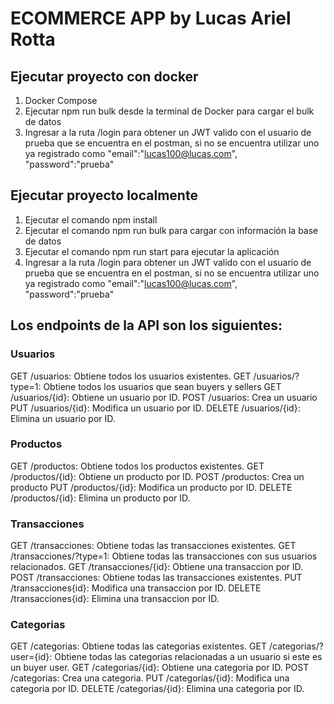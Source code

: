 # ECOMMERCE APP by Lucas Ariel Rotta

## Ejecutar proyecto con docker
1. Docker Compose 
2. Ejecutar npm run bulk desde la terminal de Docker para cargar el bulk de datos
3. Ingresar a la ruta /login para obtener un JWT valido con el usuario de prueba que se encuentra en el postman, si no se encuentra utilizar uno ya registrado como    "email":"lucas100@lucas.com",
"password":"prueba"

## Ejecutar proyecto localmente
1. Ejecutar el comando npm install
2. Ejecutar el comando npm run bulk para cargar con información la base de datos
3. Ejecutar el comando npm run start para ejecutar la aplicación
4. Ingresar a la ruta /login para obtener un JWT valido con el usuario de prueba que se encuentra en el postman, si no se encuentra utilizar uno ya registrado como    "email":"lucas100@lucas.com",
"password":"prueba"


## Los endpoints de la API son los siguientes:

### Usuarios
GET /usuarios: Obtiene todos los usuarios existentes.
GET /usuarios/?type=1: Obtiene todos los usuarios que sean buyers y sellers
GET /usuarios/{id}: Obtiene un usuario por ID.
POST /usuarios: Crea un usuario 
PUT /usuarios/{id}: Modifica un usuario por ID.
DELETE /usuarios/{id}: Elimina un usuario por ID.

### Productos
GET /productos: Obtiene todos los productos existentes.
GET /productos/{id}: Obtiene un producto por ID.
POST /productos: Crea un producto 
PUT /productos/{id}: Modifica un producto por ID.
DELETE /productos/{id}: Elimina un producto por ID.

### Transacciones
GET /transacciones: Obtiene todas las transacciones existentes.
GET /transacciones/?type=1: Obtiene todas las transacciones con sus usuarios relacionados.
GET /transacciones/{id}: Obtiene una transaccion por ID.
POST /transacciones: Obtiene todas las transacciones existentes.
PUT /transacciones{id}: Modifica una transaccion por ID.
DELETE /transacciones{id}: Elimina una transaccion por ID.

### Categorias
GET /categorias: Obtiene todas las categorias existentes.
GET /categorias/?user={id}: Obtiene todas las categorias relacionadas a un usuario si este es un buyer user.
GET /categorias/{id}: Obtiene una categoria por ID.
POST /categorias: Crea una categoria. 
PUT /categorias/{id}: Modifica una categoria por ID.
DELETE /categorias/{id}: Elimina una categoria por ID.